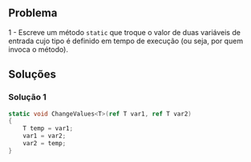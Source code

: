 ## Problema

1 - Escreve um método `static` que troque o valor de duas variáveis de entrada
cujo tipo é definido em tempo de execução (ou seja, por quem invoca o método).

## Soluções

### Solução 1

```cs
static void ChangeValues<T>(ref T var1, ref T var2)
{
	T temp = var1;
	var1 = var2;
	var2 = temp;
}
```